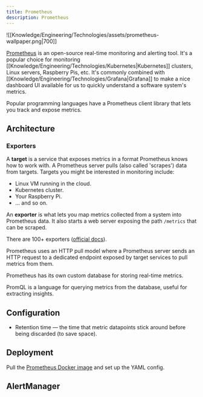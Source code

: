 ```yaml
---
title: Prometheus
description: Prometheus
---
```


![[Knowledge/Engineering/Technologies/assets/prometheus-wallpaper.png|700]]

[Prometheus](https://prometheus.io/) is an open-source real-time monitoring and alerting tool. It's a popular choice for monitoring [[Knowledge/Engineering/Technologies/Kubernetes|Kubernetes]] clusters, Linux servers, Raspberry Pis, etc. It's commonly combined with [[Knowledge/Engineering/Technologies/Grafana|Grafana]] to make a nice dashboard UI available for us to quickly understand a software system's metrics.



Popular programming languages have a Prometheus client library that lets you track and expose metrics.


## Architecture

### Exporters

A **target** is a service that exposes metrics in a format Prometheus knows how to work with. A Prometheus server pulls (also called 'scrapes') data from targets. Targets you might be interested in monitoring include:
- Linux VM running in the cloud.
- Kubernetes cluster.
- Your Raspberry Pi.
- ... and so on.

An **exporter** is what lets you map metrics collected from a system into Prometheus data. It also starts a web server exposing the path `/metrics` that can be scraped.

There are 100+ exporters ([official docs](https://prometheus.io/docs/instrumenting/exporters/)).


Prometheus uses an HTTP pull model where a Prometheus server sends an HTTP request to a dedicated endpoint exposed by target services to pull metrics from them.

Prometheus has its own custom database for storing real-time metrics.

PromQL is a language for querying metrics from the database, useful for extracting insights.

## Configuration

- Retention time — the time that metric datapoints stick around before being discarded (to save space).

## Deployment
Pull the [Prometheus Docker image](https://hub.docker.com/r/prom/prometheus) and set up the YAML config.

## AlertManager
